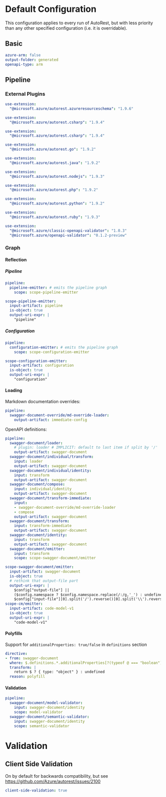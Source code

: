# Default Configuration

This configuration applies to every run of AutoRest, but with less priority than any other specified configuration (i.e. it is overridable).

## Basic

``` yaml
azure-arm: false
output-folder: generated
openapi-type: arm
```

## Pipeline

### External Plugins

``` yaml $(azureresourceschema)
use-extension:
  "@microsoft.azure/autorest.azureresourceschema": "1.9.6"
```

``` yaml $(csharp)
use-extension:
  "@microsoft.azure/autorest.csharp": "1.9.4"
```

``` yaml $(jsonrpcclient)
use-extension:
  "@microsoft.azure/autorest.csharp": "1.9.4"
```

``` yaml $(go)
use-extension:
  "@microsoft.azure/autorest.go": "1.9.2"
```

``` yaml $(java)
use-extension:
  "@microsoft.azure/autorest.java": "1.9.2"
```

``` yaml $(nodejs)
use-extension:
  "@microsoft.azure/autorest.nodejs": "1.9.3"
```

``` yaml $(php)
use-extension:
  "@microsoft.azure/autorest.php": "1.9.2"
```

``` yaml $(python)
use-extension:
  "@microsoft.azure/autorest.python": "1.9.2"
```

``` yaml $(ruby)
use-extension:
  "@microsoft.azure/autorest.ruby": "1.9.3"
```

``` yaml $(azure-validator)
use-extension:
  "@microsoft.azure/classic-openapi-validator": "1.0.3"
  "@microsoft.azure/openapi-validator": "0.1.2-preview"
```    

### Graph

#### Reflection

##### Pipeline

``` yaml
pipeline:
  pipeline-emitter: # emits the pipeline graph
    scope: scope-pipeline-emitter

scope-pipeline-emitter:
  input-artifact: pipeline
  is-object: true
  output-uri-expr: |
    "pipeline"
```

##### Configuration

``` yaml
pipeline:
  configuration-emitter: # emits the pipeline graph
    scope: scope-configuration-emitter

scope-configuration-emitter:
  input-artifact: configuration
  is-object: true
  output-uri-expr: |
    "configuration"
```

#### Loading

Markdown documentation overrides:

``` yaml
pipeline:
  swagger-document-override/md-override-loader:
    output-artifact: immediate-config
```

OpenAPI definitions:

``` yaml
pipeline:
  swagger-document/loader:
    # plugin: loader # IMPLICIT: default to last item if split by '/'
    output-artifact: swagger-document
  swagger-document/individual/transform:
    input: loader
    output-artifact: swagger-document
  swagger-document/individual/identity:
    input: transform
    output-artifact: swagger-document
  swagger-document/compose:
    input: individual/identity
    output-artifact: swagger-document
  swagger-document/transform-immediate:
    input:
    - swagger-document-override/md-override-loader
    - compose
    output-artifact: swagger-document
  swagger-document/transform:
    input: transform-immediate
    output-artifact: swagger-document
  swagger-document/identity:
    input: transform
    output-artifact: swagger-document
  swagger-document/emitter:
    input: transform
    scope: scope-swagger-document/emitter

scope-swagger-document/emitter:
  input-artifact: swagger-document
  is-object: true
  # rethink that output-file part
  output-uri-expr: |
    $config["output-file"] || 
    ($config.namespace ? $config.namespace.replace(/:/g,'_') : undefined) || 
    $config["input-file"][0].split('/').reverse()[0].split('\\').reverse()[0].replace(/\.json$/, "")
scope-cm/emitter:
  input-artifact: code-model-v1
  is-object: true
  output-uri-expr: |
    "code-model-v1"
```

#### Polyfills

Support for `additionalProperties: true/false` in `definitions` section

``` yaml
directive:
- from: swagger-document
  where: $.definitions.*.additionalProperties[?(typeof @ === "boolean")]
  transform: |
    return $ ? { type: "object" } : undefined
  reason: polyfill
```


#### Validation

``` yaml
pipeline:
  swagger-document/model-validator:
    input: swagger-document/identity
    scope: model-validator
  swagger-document/semantic-validator:
    input: swagger-document/identity
    scope: semantic-validator
```

# Validation

## Client Side Validation

On by default for backwards compatibility, but see https://github.com/Azure/autorest/issues/2100

``` yaml
client-side-validation: true
```
